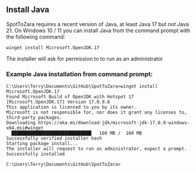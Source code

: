 ## Install Java

SpotToZara requires a recent version of Java, at least Java 17 but *not* Java
21. On Windows 10 / 11 you can install Java from the command prompt with the
following command:

```
winget install Microsoft.OpenJDK.17
```

The installer will ask for permission to to run as an administrator

### Example Java installation from command prompt:

```
C:\Users\Terry\Documents\GitHub\SpotToZara>winget install Microsoft.OpenJDK.17
Found Microsoft Build of OpenJDK with Hotspot 17 [Microsoft.OpenJDK.17] Version 17.0.9.8
This application is licensed to you by its owner.
Microsoft is not responsible for, nor does it grant any licenses to, third-party packages.
Downloading https://aka.ms/download-jdk/microsoft-jdk-17.0.9-windows-x64.msi#winget
  ██████████████████████████████   160 MB /  160 MB
Successfully verified installer hash
Starting package install...
The installer will request to run as administrator, expect a prompt.
Successfully installed

C:\Users\Terry\Documents\GitHub\SpotToZara>
```
